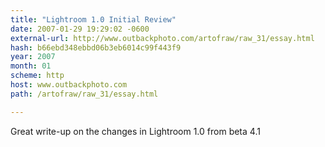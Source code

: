 ```yaml
---
title: "Lightroom 1.0 Initial Review"
date: 2007-01-29 19:29:02 -0600
external-url: http://www.outbackphoto.com/artofraw/raw_31/essay.html
hash: b66ebd348ebbd06b3eb6014c99f443f9
year: 2007
month: 01
scheme: http
host: www.outbackphoto.com
path: /artofraw/raw_31/essay.html

---
```


Great write-up on the changes in Lightroom 1.0 from beta 4.1
